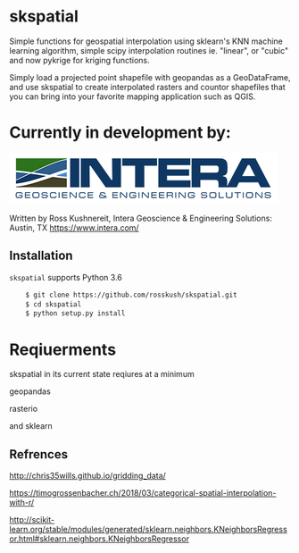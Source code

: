 
# skspatial
Simple functions for geospatial interpolation using sklearn's KNN machine learning algorithm, simple scipy interpolation routines ie. "linear", or "cubic" and now pykrige for kriging functions. 

Simply load a projected point shapefile with geopandas as a GeoDataFrame, and use skspatial to create interpolated rasters and countor shapefiles that you can bring into your favorite mapping application such as QGIS.  

# Currently in development by:

![Alt text](docs/intera-logo-sm.png?raw=true "Title")

Written by Ross Kushnereit, Intera Geoscience & Engineering Solutions:
Austin, TX
https://www.intera.com/



## Installation

`skspatial` supports Python 3.6

```bash
    $ git clone https://github.com/rosskush/skspatial.git
    $ cd skspatial
    $ python setup.py install
```

# Reqiuerments

skspatial in its current state reqiures at a minimum 

geopandas

rasterio

and sklearn


## Refrences
http://chris35wills.github.io/gridding_data/

https://timogrossenbacher.ch/2018/03/categorical-spatial-interpolation-with-r/

http://scikit-learn.org/stable/modules/generated/sklearn.neighbors.KNeighborsRegressor.html#sklearn.neighbors.KNeighborsRegressor
